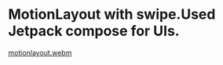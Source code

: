 # MotionLayout with swipe.Used Jetpack compose for UIs.
[motionlayout.webm](https://github.com/Muneesselvaraj171991/MotionLayout/assets/38101471/8ab55bc6-4375-425d-ad68-20551232dd89)
